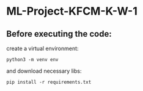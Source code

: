 # ML-Project-KFCM-K-W-1

## Before executing the code:

create a virtual environment:
```
python3 -m venv env
```

and download necessary libs:
```
pip install -r requirements.txt
```
